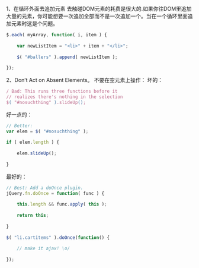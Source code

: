 1、在循环外面去追加元素
去触碰DOM元素的耗费是很大的.如果你往DOM里追加大量的元素，你可能想要一次追加全部而不是一次追加一个。当在一个循环里面追加元素时这是个问题。

```js
$.each( myArray, function( i, item ) {
 
    var newListItem = "<li>" + item + "</li>";
 
    $( "#ballers" ).append( newListItem );
 
});
```
2、Don’t Act on Absent Elements。
不要在空元素上操作：
坏的：
```js
/ Bad: This runs three functions before it
// realizes there's nothing in the selection
$( "#nosuchthing" ).slideUp();
```
好一点的：
```js
// Better:
var elem = $( "#nosuchthing" );
 
if ( elem.length ) {
 
    elem.slideUp();
 
}
```
最好的：
```js
// Best: Add a doOnce plugin.
jQuery.fn.doOnce = function( func ) {
 
    this.length && func.apply( this );
 
    return this;
 
}
 
$( "li.cartitems" ).doOnce(function() { 
 
    // make it ajax! \o/ 
 
});
```
